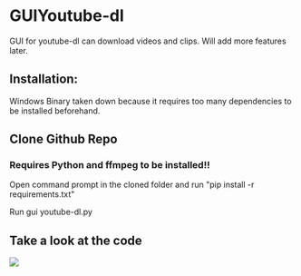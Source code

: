 # GUIYoutube-dl
GUI for youtube-dl can download videos and clips. Will add more features later.

## Installation:
Windows Binary taken down because it requires too many dependencies to be installed beforehand.


## Clone Github Repo
### Requires Python and ffmpeg to be installed!!

Open command prompt in the cloned folder and run "pip install -r requirements.txt"

Run gui youtube-dl.py


## Take a look at the code

<img src='https://github.com/Shalmon123/GUIYoutube-dl/blob/main/code.png?raw=true'>
